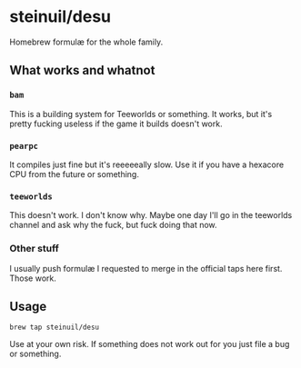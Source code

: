 # steinuil/desu

Homebrew formulæ for the whole family.

## What works and whatnot

### `bam`

This is a building system for Teeworlds or something. It works, but it's pretty 
fucking useless if the game it builds doesn't work.

### `pearpc`

It compiles just fine but it's reeeeeally slow. Use it if you have a hexacore
CPU from the future or something.

### `teeworlds`

This doesn't work. I don't know why. Maybe one day I'll go in the teeworlds 
channel and ask why the fuck, but fuck doing that now.

### Other stuff

I usually push formulæ I requested to merge in the official taps here first.
Those work.

## Usage

    brew tap steinuil/desu

Use at your own risk. If something does not work out for you just file a bug or 
something.

